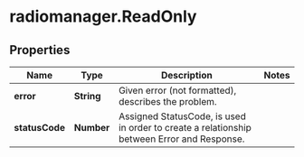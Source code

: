 # radiomanager.ReadOnly

## Properties
Name | Type | Description | Notes
------------ | ------------- | ------------- | -------------
**error** | **String** | Given error (not formatted), describes the problem. | 
**statusCode** | **Number** | Assigned StatusCode, is used in order to create a relationship between Error and Response. | 


